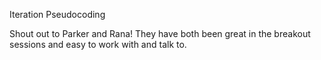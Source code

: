 Iteration
Pseudocoding

Shout out to Parker and Rana! They have both been great in the breakout sessions and easy to work with and talk to. 
